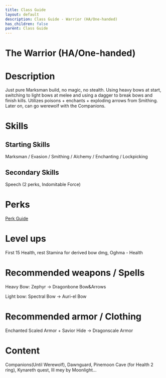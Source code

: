 ```yaml
---
title: Class Guide
layout: default
description: Class Guide - Warrior (HA/One-handed)
has_children: false
parent: Class Guide
---
```


# The Warrior (HA/One-handed)

# Description

Just pure Marksman build, no magic, no stealth. Using heavy bows at start, switching to light bows at melee and using a dagger to break bows and finish kills. Utilizes poisons + enchants + exploding arrows from Smithing. Later on, can go werewolf with the Companions.

# Skills

## Starting Skills

Marksman / Evasion / Smithing / Alchemy / Enchanting / Lockpicking 

## Secondary Skills

Speech (2 perks, Indomitable Force)

# Perks

[Perk Guide](https://banananaut.github.io/NannerPlanner/?p=1&b=AgEAAAEmDwAWZAoFFAVLZAUKBVAFBQpkBQoFEAENCOrgAAAAAAAAAA_3sAAAAB_4AAAAAAB04AAFAAAE)

# Level ups

First 15 Health, rest Stamina for derived bow dmg, Oghma - Health

# Recommended weapons / Spells

Heavy Bow: Zephyr -> Dragonbone Bow&Arrows

Light bow: Spectral Bow -> Auri-el Bow

# Recommended armor / Clothing

Enchanted Scaled Armor + Savior Hide -> Dragonscale Armor

# Content 
Companions(Until Werewolf), Dawnguard, Pinemoon Cave (for Health 2 ring), Kynareth quest, Ill mey by Moonlight…